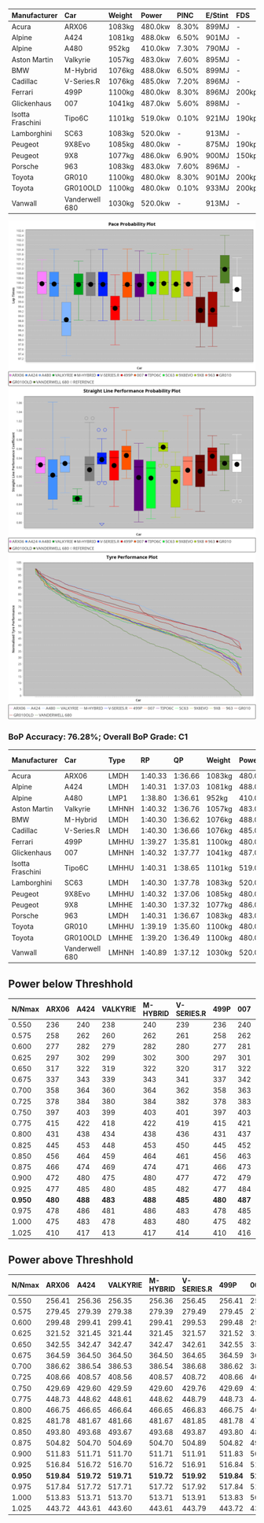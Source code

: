 | Manufacturer     | Car            | Weight | Power   | PINC    | E/Stint | FDS     |
|:-|:-|:-|:-|:-|:-|:-|
| Acura            | ARX06          | 1083kg | 480.0kw | 8.30%   | 899MJ   |    -    |
| Alpine           | A424           | 1081kg | 488.0kw | 6.50%   | 901MJ   |    -    |
| Alpine           | A480           | 952kg  | 410.0kw | 7.30%   | 790MJ   |    -    |
| Aston Martin     | Valkyrie       | 1057kg | 483.0kw | 7.60%   | 895MJ   |    -    |
| BMW              | M-Hybrid       | 1076kg | 488.0kw | 6.50%   | 899MJ   |    -    |
| Cadillac         | V-Series.R     | 1076kg | 485.0kw | 7.20%   | 896MJ   |    -    |
| Ferrari          | 499P           | 1100kg | 480.0kw | 8.30%   | 896MJ   | 200kph  |
| Glickenhaus      | 007            | 1041kg | 487.0kw | 5.60%   | 898MJ   |    -    |
| Isotta Fraschini | Tipo6C         | 1101kg | 519.0kw | 0.10%   | 921MJ   | 190kph  |
| Lamborghini      | SC63           | 1083kg | 520.0kw |    -    | 913MJ   |    -    |
| Peugeot          | 9X8Evo         | 1085kg | 480.0kw |    -    | 875MJ   | 190kph  |
| Peugeot          | 9X8            | 1077kg | 486.0kw | 6.90%   | 900MJ   | 150kph  |
| Porsche          | 963            | 1083kg | 483.0kw | 7.60%   | 896MJ   |    -    |
| Toyota           | GR010          | 1100kg | 480.0kw | 8.30%   | 901MJ   | 200kph  |
| Toyota           | GR010OLD       | 1100kg | 480.0kw | 0.10%   | 933MJ   | 200kph  |
| Vanwall          | Vanderwell 680 | 1030kg | 520.0kw |    -    | 913MJ   |    -    |

![PACECHART](./IMG/AUTO.png)
![STRAIGHTLINEPERFORMANCECHART](./IMG/AUTO_sp.png)
![TYREPERFORMANCECHART](./IMG/AUTO_tw.png)

### BoP Accuracy: 76.28%; Overall BoP Grade: C1
| Manufacturer     | Car            | Type  | RP      | QP      | Weight | Power¹  | Threshhold | PINC    | Power²   | E/Stint | AVG Vmax  | FDS     | RDLC | L/Stint | BOP-Grade | Model Accuracy | Model Points | Match%  | SimDiff |
|:-|:-|:-|:-|:-|:-|:-|:-|:-|:-|:-|:-|:-|:-|:-|:-|:-|:-|:-|:-|
| Acura            | ARX06          | LMDH  | 1:40.33 | 1:36.66 | 1083kg | 480.0kw | 250.0kph   | 8.30%   | 519.80kw |  899MJ  | 296.72kph |    -    | 0.99 | 29      | +B2       | 100.00%        | 996          | 84.27%  | #       |
| Alpine           | A424           | LMDH  | 1:40.31 | 1:37.03 | 1081kg | 488.0kw | 250.0kph   | 6.50%   | 519.70kw |  901MJ  | 293.46kph |    -    | 0.99 | 29      | +B1       | 98.94%         | 2047         | 85.09%  | #       |
| Alpine           | A480           | LMP1  | 1:38.80 | 1:36.61 |  952kg | 410.0kw | 250.0kph   | 7.30%   | 439.90kw |  790MJ  | 297.09kph |    -    | 0.98 | 27      | -Ω1       | 92.36%         | 1643         | 37.21%  | -0.11   |
| Aston Martin     | Valkyrie       | LMHNH | 1:40.32 | 1:36.76 | 1057kg | 483.0kw | 250.0kph   | 7.60%   | 519.70kw |  895MJ  | 286.05kph |    -    | 1.03 | 29      | +D1       | 100.00%        | 247          | 68.38%  | #       |
| BMW              | M-Hybrid       | LMDH  | 1:40.30 | 1:36.62 | 1076kg | 488.0kw | 250.0kph   | 6.50%   | 519.70kw |  899MJ  | 296.50kph |    -    | 1.00 | 29      | ~A1       | 98.84%         | 3070         | 95.02%  | #       |
| Cadillac         | V-Series.R     | LMDH  | 1:40.30 | 1:36.66 | 1076kg | 485.0kw | 250.0kph   | 7.20%   | 519.90kw |  896MJ  | 297.99kph |    -    | 1.00 | 29      | +B2       | 98.94%         | 5427         | 82.60%  | #       |
| Ferrari          | 499P           | LMHHU | 1:39.27 | 1:35.81 | 1100kg | 480.0kw | 250.0kph   | 8.30%   | 519.80kw |  896MJ  | 295.83kph | 200kph  | 1.01 | 29      | -D2       | 100.00%        | 6554         | 60.44%  | #       |
| Glickenhaus      | 007            | LMHNH | 1:40.32 | 1:37.77 | 1041kg | 487.0kw | 250.0kph   | 5.60%   | 514.30kw |  898MJ  | 301.90kph |    -    | 0.95 | 29      | +B2       | 93.90%         | 2170         | 84.46%  | +0.15   |
| Isotta Fraschini | Tipo6C         | LMHHU | 1:40.31 | 1:38.65 | 1101kg | 519.0kw | 250.0kph   | 0.10%   | 519.50kw |  921MJ  | 292.54kph | 190kph  | 1.03 | 29      | +D2       | 97.73%         | 129          | 63.49%  | #       |
| Lamborghini      | SC63           | LMDH  | 1:40.30 | 1:37.78 | 1083kg | 520.0kw | 250.0kph   |    -    | 520.00kw |  913MJ  | 293.28kph |    -    | 1.02 | 29      | +B1       | 100.00%        | 784          | 88.50%  | #       |
| Peugeot          | 9X8Evo         | LMHHU | 1:40.32 | 1:37.06 | 1085kg | 480.0kw | 250.0kph   |    -    | 480.00kw |  875MJ  | 300.74kph | 190kph  | 0.97 | 29      | +A2       | 100.00%        | 1457         | 90.17%  | #       |
| Peugeot          | 9X8            | LMHHE | 1:40.30 | 1:37.32 | 1077kg | 486.0kw | 250.0kph   | 6.90%   | 519.50kw |  900MJ  | 291.32kph | 150kph  | 1.00 | 29      | ~A1       | 99.16%         | 4816         | 100.00% | +0.17   |
| Porsche          | 963            | LMDH  | 1:40.31 | 1:36.67 | 1083kg | 483.0kw | 250.0kph   | 7.60%   | 519.70kw |  896MJ  | 294.96kph |    -    | 1.00 | 29      | ~A1       | 99.91%         | 14205        | 99.50%  | #       |
| Toyota           | GR010          | LMHHU | 1:39.19 | 1:35.60 | 1100kg | 480.0kw | 250.0kph   | 8.30%   | 519.80kw |  901MJ  | 293.69kph | 200kph  | 1.01 | 29      | -E1       | 99.73%         | 4795         | 55.98%  | #       |
| Toyota           | GR010OLD       | LMHHE | 1:39.20 | 1:36.49 | 1100kg | 480.0kw | 250.0kph   | 0.10%   | 480.50kw |  933MJ  | 295.81kph | 200kph  | 1.00 | 29      | -E1       | 94.52%         | 690          | 58.52%  | +1.38   |
| Vanwall          | Vanderwell 680 | LMHNH | 1:40.89 | 1:37.12 | 1030kg | 520.0kw | 0.0kph     |    -    | 520.00kw |  913MJ  | 301.13kph |    -    | 1.01 | 29      | +D1       | 95.37%         | 639          | 66.80%  | +0.04   |

## Power below Threshhold
| N/Nmax    | ARX06   | A424    | VALKYRIE | M-HYBRID | V-SERIES.R | 499P    | 007     | TIPO6C  | SC63    | 9X8EVO  | 9X8     | 963     | GR010   | GR010OLD | VANDERWELL 680 | ​     | RPM      | A480       |
|:-|:-|:-|:-|:-|:-|:-|:-|:-|:-|:-|:-|:-|:-|:-|:-|:-|:-|:-|
|  0.550    |  236    |  240    |  238     |  240     |  239       |  236    |  240    |  256    |  256    |  236    |  239    |  238    |  236    |  236     |  256           |  ​    |   --     |  0.00      |
|  0.575    |  258    |  262    |  260     |  262     |  261       |  258    |  262    |  279    |  279    |  258    |  261    |  260    |  258    |  258     |  279           |  ​    |   --     |  0.00      |
|  0.600    |  277    |  282    |  279     |  282     |  280       |  277    |  281    |  299    |  300    |  277    |  281    |  279    |  277    |  277     |  300           |  ​    |   --     |  0.00      |
|  0.625    |  297    |  302    |  299     |  302     |  300       |  297    |  301    |  321    |  322    |  297    |  301    |  299    |  297    |  297     |  322           |  ​    |   --     |  0.00      |
|  0.650    |  317    |  322    |  319     |  322     |  320       |  317    |  322    |  342    |  343    |  317    |  321    |  319    |  317    |  317     |  343           |  ​    |   --     |  0.00      |
|  0.675    |  337    |  343    |  339     |  343     |  341       |  337    |  342    |  364    |  365    |  337    |  341    |  339    |  337    |  337     |  365           |  ​    |   --     |  0.00      |
|  0.700    |  358    |  364    |  360     |  364     |  362       |  358    |  363    |  386    |  387    |  358    |  362    |  360    |  358    |  358     |  387           |  ​    |   --     |  0.00      |
|  0.725    |  378    |  384    |  380     |  384     |  382       |  378    |  383    |  408    |  409    |  378    |  383    |  380    |  378    |  378     |  409           |  ​    |   --     |  0.00      |
|  0.750    |  397    |  403    |  399     |  403     |  401       |  397    |  403    |  429    |  430    |  397    |  402    |  399    |  397    |  397     |  430           |  ​    |   --     |  0.00      |
|  0.775    |  415    |  422    |  418     |  422     |  419       |  415    |  421    |  448    |  449    |  415    |  420    |  418    |  415    |  415     |  449           |  ​    |  5000    |  248.34    |
|  0.800    |  431    |  438    |  434     |  438     |  436       |  431    |  437    |  466    |  467    |  431    |  436    |  434    |  431    |  431     |  467           |  ​    |  5500    |  293.41    |
|  0.825    |  445    |  453    |  448     |  453     |  450       |  445    |  452    |  481    |  482    |  445    |  451    |  448    |  445    |  445     |  482           |  ​    |  6000    |  327.45    |
|  0.850    |  456    |  464    |  459     |  464     |  461       |  456    |  463    |  493    |  494    |  456    |  462    |  459    |  456    |  456     |  494           |  ​    |  6500    |  370.51    |
|  0.875    |  466    |  474    |  469     |  474     |  471       |  466    |  473    |  504    |  505    |  466    |  472    |  469    |  466    |  466     |  505           |  ​    |  7000    |  413.57    |
|  0.900    |  472    |  480    |  475     |  480     |  477       |  472    |  479    |  511    |  512    |  472    |  478    |  475    |  472    |  472     |  512           |  ​    |  7500    |  423.59    |
|  0.925    |  477    |  485    |  480     |  485     |  482       |  477    |  484    |  516    |  517    |  477    |  483    |  480    |  477    |  477     |  517           |  ​    |  8000    |  420.58    |
| **0.950** | **480** | **488** | **483**  | **488**  | **485**    | **480** | **487** | **519** | **520** | **480** | **486** | **483** | **480** | **480**  | **520**        | **​** | **8500** | **423.59** |
|  0.975    |  478    |  486    |  481     |  486     |  483       |  478    |  485    |  517    |  518    |  478    |  484    |  481    |  478    |  478     |  518           |  ​    |  9000    |  211.29    |
|  1.000    |  475    |  483    |  478     |  483     |  480       |  475    |  482    |  513    |  514    |  475    |  481    |  478    |  475    |  475     |  514           |  ​    |   --     |  0.00      |
|  1.025    |  410    |  417    |  413     |  417     |  414       |  410    |  416    |  443    |  444    |  410    |  415    |  413    |  410    |  410     |  444           |  ​    |   --     |  0.00      |

## Power above Threshhold
| N/Nmax    | ARX06      | A424       | VALKYRIE   | M-HYBRID   | V-SERIES.R | 499P       | 007        | TIPO6C     | SC63    | 9X8EVO  | 9X8        | 963        | GR010      | GR010OLD   | VANDERWELL 680 | ​     | RPM      | A480       |
|:-|:-|:-|:-|:-|:-|:-|:-|:-|:-|:-|:-|:-|:-|:-|:-|:-|:-|:-|
|  0.550    |  256.41    |  256.36    |  256.35    |  256.36    |  256.45    |  256.41    |  253.13    |  256.26    |  256    |  236    |  256.26    |  256.35    |  256.41    |  236.24    |  256           |  ​    |   --     |  0.00      |
|  0.575    |  279.45    |  279.39    |  279.38    |  279.39    |  279.49    |  279.45    |  276.15    |  279.28    |  279    |  258    |  279.29    |  279.38    |  279.45    |  258.26    |  279           |  ​    |   --     |  0.00      |
|  0.600    |  299.48    |  299.41    |  299.41    |  299.41    |  299.53    |  299.48    |  297.16    |  299.30    |  300    |  277    |  299.31    |  299.41    |  299.48    |  277.28    |  300           |  ​    |   --     |  0.00      |
|  0.625    |  321.52    |  321.45    |  321.44    |  321.45    |  321.57    |  321.52    |  318.17    |  321.32    |  322    |  297    |  321.33    |  321.44    |  321.52    |  297.30    |  322           |  ​    |   --     |  0.00      |
|  0.650    |  342.55    |  342.47    |  342.47    |  342.47    |  342.61    |  342.55    |  339.18    |  342.34    |  343    |  317    |  342.35    |  342.47    |  342.55    |  317.32    |  343           |  ​    |   --     |  0.00      |
|  0.675    |  364.59    |  364.50    |  364.50    |  364.50    |  364.65    |  364.59    |  361.19    |  364.36    |  365    |  337    |  364.37    |  364.50    |  364.59    |  337.34    |  365           |  ​    |   --     |  0.00      |
|  0.700    |  386.62    |  386.54    |  386.53    |  386.54    |  386.68    |  386.62    |  383.20    |  386.39    |  387    |  358    |  386.40    |  386.53    |  386.62    |  358.36    |  387           |  ​    |   --     |  0.00      |
|  0.725    |  408.66    |  408.57    |  408.56    |  408.57    |  408.72    |  408.66    |  404.21    |  408.41    |  409    |  378    |  408.42    |  408.56    |  408.66    |  378.38    |  409           |  ​    |   --     |  0.00      |
|  0.750    |  429.69    |  429.60    |  429.59    |  429.60    |  429.76    |  429.69    |  425.22    |  429.43    |  430    |  397    |  429.44    |  429.59    |  429.69    |  397.40    |  430           |  ​    |   --     |  0.00      |
|  0.775    |  448.73    |  448.62    |  448.61    |  448.62    |  448.79    |  448.73    |  444.23    |  448.45    |  449    |  415    |  448.46    |  448.61    |  448.73    |  415.41    |  449           |  ​    |  5000    |  248.34    |
|  0.800    |  466.75    |  466.65    |  466.64    |  466.65    |  466.83    |  466.75    |  462.24    |  466.47    |  467    |  431    |  466.48    |  466.64    |  466.75    |  431.43    |  467           |  ​    |  5500    |  293.41    |
|  0.825    |  481.78    |  481.67    |  481.66    |  481.67    |  481.85    |  481.78    |  477.25    |  481.48    |  482    |  445    |  481.49    |  481.66    |  481.78    |  445.44    |  482           |  ​    |  6000    |  327.45    |
|  0.850    |  493.80    |  493.68    |  493.67    |  493.68    |  493.87    |  493.80    |  488.26    |  493.49    |  494    |  456    |  493.51    |  493.67    |  493.80    |  456.46    |  494           |  ​    |  6500    |  370.51    |
|  0.875    |  504.82    |  504.70    |  504.69    |  504.70    |  504.89    |  504.82    |  499.26    |  504.50    |  505    |  466    |  504.52    |  504.69    |  504.82    |  466.47    |  505           |  ​    |  7000    |  413.57    |
|  0.900    |  511.83    |  511.71    |  511.70    |  511.71    |  511.91    |  511.83    |  506.27    |  511.51    |  512    |  472    |  511.53    |  511.70    |  511.83    |  472.47    |  512           |  ​    |  7500    |  423.59    |
|  0.925    |  516.84    |  516.72    |  516.70    |  516.72    |  516.91    |  516.84    |  511.27    |  516.52    |  517    |  477    |  516.53    |  516.70    |  516.84    |  477.48    |  517           |  ​    |  8000    |  420.58    |
| **0.950** | **519.84** | **519.72** | **519.71** | **519.72** | **519.92** | **519.84** | **514.27** | **519.52** | **520** | **480** | **519.53** | **519.71** | **519.84** | **480.48** | **520**        | **​** | **8500** | **423.59** |
|  0.975    |  517.84    |  517.72    |  517.71    |  517.72    |  517.92    |  517.84    |  512.27    |  517.52    |  518    |  478    |  517.53    |  517.71    |  517.84    |  478.48    |  518           |  ​    |  9000    |  211.29    |
|  1.000    |  513.83    |  513.71    |  513.70    |  513.71    |  513.91    |  513.83    |  508.27    |  513.51    |  514    |  475    |  513.53    |  513.70    |  513.83    |  475.47    |  514           |  ​    |   --     |  0.00      |
|  1.025    |  443.72    |  443.61    |  443.60    |  443.61    |  443.79    |  443.72    |  439.23    |  443.44    |  444    |  410    |  443.46    |  443.60    |  443.72    |  410.41    |  444           |  ​    |   --     |  0.00      |
